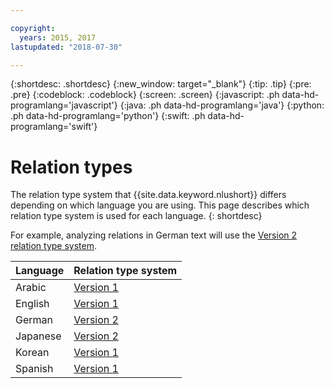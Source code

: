 ```yaml
---

copyright:
  years: 2015, 2017
lastupdated: "2018-07-30"

---
```


{:shortdesc: .shortdesc}
{:new_window: target="_blank"}
{:tip: .tip}
{:pre: .pre}
{:codeblock: .codeblock}
{:screen: .screen}
{:javascript: .ph data-hd-programlang='javascript'}
{:java: .ph data-hd-programlang='java'}
{:python: .ph data-hd-programlang='python'}
{:swift: .ph data-hd-programlang='swift'}

# Relation types

The relation type system that {{site.data.keyword.nlushort}} differs depending on which language you are using. This page describes which relation type system is used for each language.
{: shortdesc}

For example, analyzing relations in German text will use the [Version 2 relation type system][v2].

|Language|Relation type system|
| --- | ---|
| Arabic | [Version 1][v1] |
| English | [Version 1][v1] |
| German | [Version 2][v2] |
| Japanese | [Version 2][v2] |
| Korean | [Version 1][v1] |
| Spanish | [Version 1][v1] |


[v1]: relations-v1.html
[v2]: relations-v2.html
